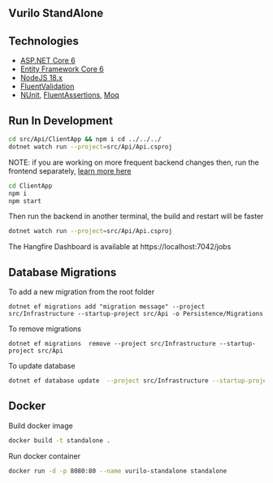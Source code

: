 ## Vurilo StandAlone

## Technologies

* [ASP.NET Core 6](https://docs.microsoft.com/en-us/aspnet/core/introduction-to-aspnet-core)
* [Entity Framework Core 6](https://docs.microsoft.com/en-us/ef/core/)
* [NodeJS 18.x](https://nodejs.org)
* [FluentValidation](https://fluentvalidation.net/)
* [NUnit](https://nunit.org/), [FluentAssertions](https://fluentassertions.com/), [Moq](https://github.com/moq)

## Run In Development

```bash
cd src/Api/ClientApp && npm i cd ../../../
dotnet watch run --project=src/Api/Api.csproj
```

NOTE: if you are working on more frequent backend changes then, run the frontend separately, [learn more here](https://learn.microsoft.com/en-us/aspnet/core/client-side/spa/react?view=aspnetcore-7.0&tabs=netcore-cli#run-the-cra-server-independently)

```bash
cd ClientApp
npm i
npm start
```
Then run the backend in another terminal, the build and restart will be faster
```bash
dotnet watch run --project=src/Api/Api.csproj
```

The Hangfire Dashboard is available at https://localhost:7042/jobs 

## Database Migrations

To add a new migration from the root folder

```
dotnet ef migrations add "migration message" --project src/Infrastructure --startup-project src/Api -o Persistence/Migrations
```

To remove migrations 
```
dotnet ef migrations  remove --project src/Infrastructure --startup-project src/Api
```

To update database

```bash
dotnet ef database update  --project src/Infrastructure --startup-project src/Api
```


## Docker

Build docker image

```bash
docker build -t standalone . 
```

Run docker container

```bash
docker run -d -p 8080:80 --name vurilo-standalone standalone
```

